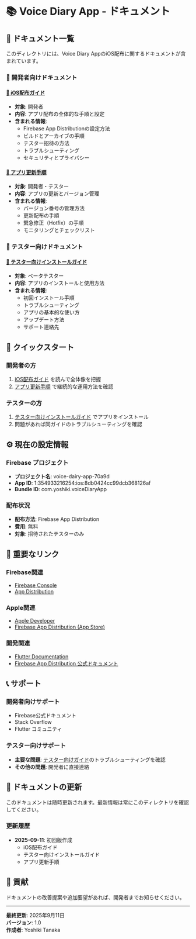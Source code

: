 # 📚 Voice Diary App - ドキュメント

## 📖 ドキュメント一覧

このディレクトリには、Voice Diary AppのiOS配布に関するドキュメントが含まれています。

### 🔧 開発者向けドキュメント

#### [📱 iOS配布ガイド](./ios_app_distribution_guide.md)
- **対象**: 開発者
- **内容**: アプリ配布の全体的な手順と設定
- **含まれる情報**:
  - Firebase App Distributionの設定方法
  - ビルドとアーカイブの手順
  - テスター招待の方法
  - トラブルシューティング
  - セキュリティとプライバシー

#### [🔄 アプリ更新手順](./app_update_procedures.md)
- **対象**: 開発者・テスター
- **内容**: アプリの更新とバージョン管理
- **含まれる情報**:
  - バージョン番号の管理方法
  - 更新配布の手順
  - 緊急修正（Hotfix）の手順
  - モニタリングとチェックリスト

### 👥 テスター向けドキュメント

#### [📲 テスター向けインストールガイド](./tester_installation_guide.md)
- **対象**: ベータテスター
- **内容**: アプリのインストールと使用方法
- **含まれる情報**:
  - 初回インストール手順
  - トラブルシューティング
  - アプリの基本的な使い方
  - アップデート方法
  - サポート連絡先

## 🎯 クイックスタート

### 開発者の方
1. [iOS配布ガイド](./ios_app_distribution_guide.md) を読んで全体像を把握
2. [アプリ更新手順](./app_update_procedures.md) で継続的な運用方法を確認

### テスターの方
1. [テスター向けインストールガイド](./tester_installation_guide.md) でアプリをインストール
2. 問題があれば同ガイドのトラブルシューティングを確認

## ⚙️ 現在の設定情報

### Firebase プロジェクト
- **プロジェクト名**: voice-dairy-app-70a9d
- **App ID**: 1:354933216254:ios:8db0424cc99dcb368126af
- **Bundle ID**: com.yoshiki.voiceDiaryApp

### 配布状況
- **配布方法**: Firebase App Distribution
- **費用**: 無料
- **対象**: 招待されたテスターのみ

## 🔗 重要なリンク

### Firebase関連
- [Firebase Console](https://console.firebase.google.com/project/voice-dairy-app-70a9d)
- [App Distribution](https://console.firebase.google.com/project/voice-dairy-app-70a9d/appdistribution)

### Apple関連
- [Apple Developer](https://developer.apple.com/)
- [Firebase App Distribution (App Store)](https://apps.apple.com/app/firebase-app-distribution/id1477792118)

### 開発関連
- [Flutter Documentation](https://docs.flutter.dev/)
- [Firebase App Distribution 公式ドキュメント](https://firebase.google.com/docs/app-distribution)

## 📞 サポート

### 開発者向けサポート
- Firebase公式ドキュメント
- Stack Overflow
- Flutter コミュニティ

### テスター向けサポート
- **主要な問題**: [テスター向けガイド](./tester_installation_guide.md)のトラブルシューティングを確認
- **その他の問題**: 開発者に直接連絡

## 📝 ドキュメントの更新

このドキュメントは随時更新されます。最新情報は常にこのディレクトリを確認してください。

### 更新履歴
- **2025-09-11**: 初回版作成
  - iOS配布ガイド
  - テスター向けインストールガイド
  - アプリ更新手順

## 🤝 貢献

ドキュメントの改善提案や追加要望があれば、開発者までお知らせください。

---

**最終更新**: 2025年9月11日  
**バージョン**: 1.0  
**作成者**: Yoshiki Tanaka
